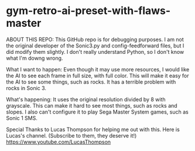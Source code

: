 # gym-retro-ai-preset-with-flaws-master
ABOUT THIS REPO: This GitHub repo is for debugging purposes. I am not the original developer of the Sonic3.py and config-feedforward files, but I did modify them slightly. I don't really understand Python, so I don't know what I'm downg wrong.

What I want to happen: Even though it may use more resources, I would like the AI to see each frame in full size, with full color. This will make it easy for the AI to see some things, such as rocks. It has a terrible problem with rocks in Sonic 3.

What's happening: It uses the original resolution divided by 8 with grayscale. This can make it hard to see most things, such as rocks and slopes. I also can't configure it to play Sega Master System games, such as Sonic 1 SMS.

Special Thanks to Lucas Thompson for helping me out with this. Here is Lucas's channel. (Subscribe to them, they deserve it!) https://www.youtube.com/LucasThompson
